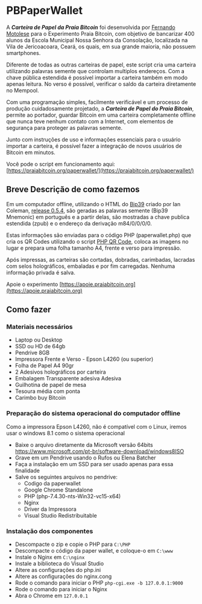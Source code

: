# PBPaperWallet

A ***Carteira de Papel da Praia Bitcoin*** foi desenvolvida por [Fernando Motolese](https://twitter.com/motoleseoficial) para o Experimento Praia Bitcoin, com objetivo de bancarizar 400 alunos da Escola Municipal Nossa Senhora da Consolação, localizada na Vila de Jericoacoara, Ceará, os quais, em sua grande maioria, não possuem smartphones. 

Diferente de todas as outras carteiras de papel, este script cria uma carteira utilizando palavras semente que controlam multiplos endereços. Com a chave pública estendida é possível importar a carteira também em modo apenas leitura. No verso é possível, verificar o saldo da carteira diretamente no Mempool. 

Com uma programação simples, facilmente verificável e um processo de produção cuidadosamente projetado, a ***Carteira de Papel do Praia Bitcoin***, permite ao portador, guardar Bitcoin em uma carteira completamente offline que nunca teve nenhum contato com a Internet, com elementos de segurança para proteger as palavras semente.

Junto com instruções de uso e informações essenciais para o usuário importar a carteira, é possível fazer a integração de novos usuários de Bitcoin em minutos. 

Você pode o script em funcionamento aqui:
[https://praiabitcoin.org/paperwallet/](https://praiabitcoin.org/paperwallet/)

## Breve Descrição de como fazemos

Em um computador offline, utilizando o HTML do [Bip39](https://iancoleman.io/bip39/#portuguese) criado por Ian Coleman, [release 0.5.4](https://github.com/iancoleman/bip39/releases), são geradas as palavras semente (Bip39 Mnemonic) em português e a partir delas, são mostradas a chave publica estendida (zpub) e o endereço da derivação m84/0/0/0/0.

Estas informações são enviadas para o código PHP (paperwallet.php) que cria os QR Codes utilizando o script [PHP QR Code](http://phpqrcode.sourceforge.net/), coloca as imagens no lugar e prepara uma folha tamanho A4, frente e verso para impressão. 

Após impressas, as carteiras são cortadas, dobradas, carimbadas, lacradas com selos holográficos, embaladas e por fim carregadas. Nenhuma informação privada é salva. 

Apoie o experimento [https://apoie.praiabitcoin.org](https://apoie.praiabitcoin.org)


## Como fazer

### Materiais necessários
- Laptop ou Desktop
- SSD ou HD de 64gb
- Pendrive 8GB
- Impressora Frente e Verso - Epson L4260 (ou superior)
- Folha de Papel A4 90gr
- 2 Adesivos holográficos por carteira
- Embalagem Transparente adesiva Adesiva
- Guilhotina de papel de mesa
- Tesoura média com ponta
- Carimbo buy Bitcoin

### Preparação do sistema operacional do computador offline
Como a impressora Epson L4260, não é compatível com o Linux, iremos usar o windows 8.1 como o sistema operacional
- Baixe o arquivo diretamente da Microsoft versão 64bits https://www.microsoft.com/pt-br/software-download/windows8ISO
- Grave em um Pendrive usando o Rufos ou Elena Batcher
- Faça a instalação em um SSD para ser usado apenas para essa finalidade
- Salve os seguintes arquivos no pendrive:
  - Codigo da paperwallet
  - Google Chrome Standalone
  - PHP (php-7.4.30-nts-Win32-vc15-x64)
  - Nginx
  - Driver da Impressora
  -  Visual Studio Redistribuitable
      
### Instalação dos componentes

- Descompacte o zip e copie o PHP para `C:\PHP`
- Descompacte o código da paper wallet, e coloque-o em `C:\www`
- Instale o Nginx em `C:\nginx`
- Instale a biblioteca do Visual Studio
- Altere as configurações do php.ini
- Altere as configurações do nginx.cong
- Rode o comando para iniciar o PHP `php-cgi.exe -b 127.0.0.1:9000`
- Rode o comando para iniciar o Nginx 
- Abra o Chrome em `127.0.0.1`
  


